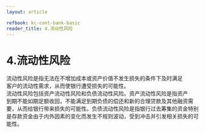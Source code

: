 ```yaml
---
layout: article

refbook: kc-cont-bank-basic
reader_title: 4.流动性风险
---
```


# 4.流动性风险

流动性风险是指无法在不增加成本或资产价值不发生损失的条件下及时满足<br />
    客户的流动性需求，从而使银行遭受损失的可能性。<br />
    流动性风险包括资产流动性风险和负债流动性风险。资产流动性风险是指资产<br />
    到期不能如期足额收回，不能满足到期负债的偿还和新的合理贷款及其他融资需<br />
    要，从而给银行带来损失的可能性。负债流动性风险是指银行过去筹集的资金特别<br />
    是存款资金由于内外因素的变化而发生不规则波动，受到冲击并引发相关损失的可<br />
  能性。